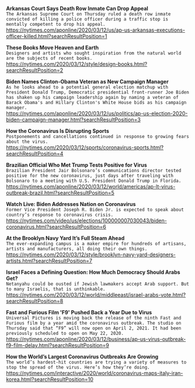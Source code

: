 **Arkansas Court Says Death Row Inmate Can Drop Appeal**\
`The Arkansas Supreme Court on Thursday ruled a death row inmate convicted of killing a police officer during a traffic stop is mentally competent to drop his appeal.`\
https://nytimes.com/aponline/2020/03/12/us/ap-us-arkansas-executions-officer-killed.html?searchResultPosition=1

**These Books Move Heaven and Earth**\
`Designers and artists who sought inspiration from the natural world are the subjects of recent books.`\
https://nytimes.com/2020/03/12/style/design-books.html?searchResultPosition=2

**Biden Names Clinton-Obama Veteran as New Campaign Manager**\
`As he looks ahead to a potential general election matchup with President Donald Trump, Democratic presidential front-runner Joe Biden has shaken up his campaign leadership again by naming a veteran of Barack Obama's and Hillary Clinton's White House bids as his campaign manager.`\
https://nytimes.com/aponline/2020/03/12/us/politics/ap-us-election-2020-biden-campaign-manager.html?searchResultPosition=3

**How the Coronavirus Is Disrupting Sports**\
`Postponements and cancellations continued in response to growing fears about the virus.`\
https://nytimes.com/2020/03/12/sports/coronavirus-sports.html?searchResultPosition=4

**Brazilian Official Who Met Trump Tests Positive for Virus**\
`Brazilian President Jair Bolsonaro’s communications director tested positive for the new coronavirus, just days after traveling with Bolsonaro to a meeting with U.S. President Donald Trump in Florida.`\
https://nytimes.com/aponline/2020/03/12/world/americas/ap-lt-virus-outbreak-brazil.html?searchResultPosition=5

**Watch Live: Biden Addresses Nation on Coronavirus**\
`Former Vice President Joseph R. Biden Jr. is expected to speak about country’s response to coronavirus crisis.`\
https://nytimes.com/video/us/elections/100000007030043/biden-coronavirus.html?searchResultPosition=6

**At the Brooklyn Navy Yard It’s Full Steam Ahead**\
`The ever-expanding campus is a maker empire for hundreds of artisans, artists and manufacturers, all doing their own things.`\
https://nytimes.com/2020/03/12/style/brooklyn-navy-yard-designers-artists.html?searchResultPosition=7

**Israel Faces a Defining Question: How Much Democracy Should Arabs Get?**\
`Netanyahu could be ousted if Jewish lawmakers accept Arab support. But to many Israelis, that is unthinkable.`\
https://nytimes.com/2020/03/12/world/middleeast/israel-arabs-vote.html?searchResultPosition=8

**Fast and Furious Film 'F9' Pushed Back a Year Due to Virus**\
`Universal Pictures is moving back the release of the ninth Fast and Furious film by a year amid the coronavirus outbreak. The studio on Thursday said that “F9” will now open on April 2, 2021. It had been previously scheduled to open on May 22, 2020. `\
https://nytimes.com/aponline/2020/03/12/business/ap-us-virus-outbreak-f9-film-delay.html?searchResultPosition=9

**How the World’s Largest Coronavirus Outbreaks Are Growing**\
`The world’s hardest-hit countries are trying a variety of measures to stop the spread of the virus. Here’s how they’re doing.`\
https://nytimes.com/interactive/2020/world/coronavirus-maps-italy-iran-korea.html?searchResultPosition=10

